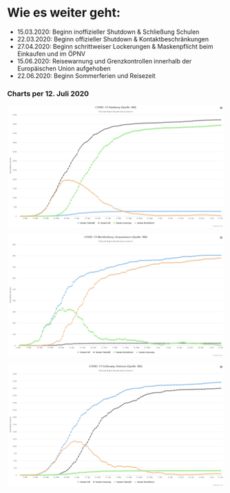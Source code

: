 #

Wie es weiter geht:
===================

* 15.03.2020: Beginn inoffizieller Shutdown & Schließung Schulen
* 22.03.2020: Beginn offizieller Shutdown & Kontaktbeschränkungen
* 27.04.2020: Beginn schrittweiser Lockerungen & Maskenpflicht beim Einkaufen und im ÖPNV
* 15.06.2020: Reisewarnung und Grenzkontrollen innerhalb der Europäischen Union aufgehoben
* 22.06.2020: Beginn Sommerferien und Reisezeit

### Charts per 12. Juli 2020

![chart_hh_2020_07_12.jpg](img/chart_hh_2020_07_12.jpg)


![chart_mv_2020_07_12.jpg](img/chart_mv_2020_07_12.jpg)


![chart_sh_2020_07_12.jpg](img/chart_sh_2020_07_12.jpg)
